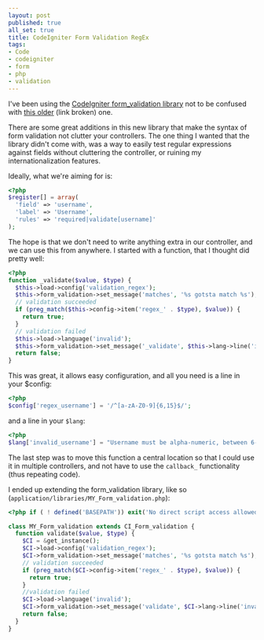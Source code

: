 ```yaml
---
layout: post
published: true
all_set: true
title: CodeIgniter Form Validation RegEx
tags:
- Code
- codeigniter
- form
- php
- validation
---
```


I've been using the
[CodeIgniter form_validation library](http://codeigniter.com/user_guide/libraries/form_validation.html)
not to be confused with
[this older](http://codeigniter.com/user_guide/libraries/validation.html) (link broken) one.

There are some great additions in this new library that make the syntax of form
validation not clutter your controllers. The one thing I wanted that the library
didn't come with, was a way to easily test regular expressions against fields
without cluttering the controller, or ruining my internationalization features.

Ideally, what we're aiming for is:

``` php
<?php
$register[] = array(
  'field' => 'username',
  'label' => 'Username',
  'rules' => 'required|validate[username]'
);
```

The hope is that we don't need to write anything extra in our controller, and we
can use this from anywhere. I started with a function, that I thought did pretty
well:

``` php
<?php
function _validate($value, $type) {
  $this->load->config('validation_regex');
  $this->form_validation->set_message('matches', '%s gotsta match %s');
  // validation succeeded
  if (preg_match($this->config->item('regex_' . $type), $value)) {
    return true;
  }
  // validation failed
  $this->load->language('invalid');
  $this->form_validation->set_message('_validate', $this->lang->line('invalid_' . $type));
  return false;
}
```

This was great, it allows easy configuration, and all you need is a line in your $config:

``` php
<?php
$config['regex_username'] = '/^[a-zA-Z0-9]{6,15}$/';
```

and a line in your `$lang`:

``` php
<?php
$lang['invalid_username'] = "Username must be alpha-numeric, between 6-15 characters";
```

The last step was to move this function a central location so that I could use
it in multiple controllers, and not have to use the `callback_`
functionality (thus repeating code).

I ended up extending the form\_validation library, like so (`application/libraries/MY_Form_validation.php`):

``` php
<?php if ( ! defined('BASEPATH')) exit('No direct script access allowed');

class MY_Form_validation extends CI_Form_validation {
  function validate($value, $type) {
    $CI = &get_instance();
    $CI->load->config('validation_regex');
    $CI->form_validation->set_message('matches', '%s gotsta match %s');
    // validation succeeded
    if (preg_match($CI->config->item('regex_' . $type), $value)) {
      return true;
    }
    //validation failed
    $CI->load->language('invalid');
    $CI->form_validation->set_message('validate', $CI->lang->line('invalid_' . $type));
    return false;
  }
}
```
